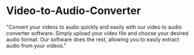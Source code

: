 # Video-to-Audio-Converter
"Convert your videos to audio quickly and easily with our video to audio converter software. Simply upload your video file and choose your desired audio format. Our software does the rest, allowing you to easily extract audio from your videos."
